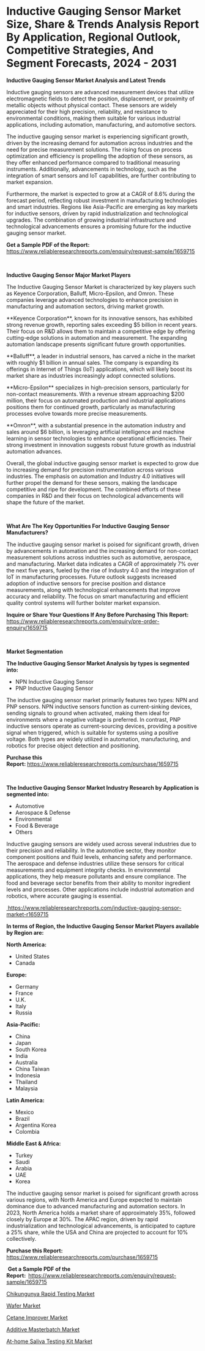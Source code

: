 <p><h1>Inductive Gauging Sensor Market Size, Share & Trends Analysis Report By Application, Regional Outlook, Competitive Strategies, And Segment Forecasts, 2024 - 2031</h1></p><p><strong>Inductive Gauging Sensor Market Analysis and Latest Trends</strong></p>
<p><p>Inductive gauging sensors are advanced measurement devices that utilize electromagnetic fields to detect the position, displacement, or proximity of metallic objects without physical contact. These sensors are widely appreciated for their high precision, reliability, and resistance to environmental conditions, making them suitable for various industrial applications, including automation, manufacturing, and automotive sectors.</p><p>The inductive gauging sensor market is experiencing significant growth, driven by the increasing demand for automation across industries and the need for precise measurement solutions. The rising focus on process optimization and efficiency is propelling the adoption of these sensors, as they offer enhanced performance compared to traditional measuring instruments. Additionally, advancements in technology, such as the integration of smart sensors and IoT capabilities, are further contributing to market expansion.</p><p>Furthermore, the market is expected to grow at a CAGR of 8.6% during the forecast period, reflecting robust investment in manufacturing technologies and smart industries. Regions like Asia-Pacific are emerging as key markets for inductive sensors, driven by rapid industrialization and technological upgrades. The combination of growing industrial infrastructure and technological advancements ensures a promising future for the inductive gauging sensor market.</p></p>
<p><strong>Get a Sample PDF of the Report:&nbsp;</strong> <a href="https://www.reliableresearchreports.com/enquiry/request-sample/1659715?utm_campaign=31&utm_medium=2&utm_source=Github&utm_content=ia&utm_term=28092024&utm_id=inductive-gauging-sensor">https://www.reliableresearchreports.com/enquiry/request-sample/1659715</a></p>
<p>&nbsp;</p>
<p><strong>Inductive Gauging Sensor Major Market Players</strong></p>
<p><p>The Inductive Gauging Sensor Market is characterized by key players such as Keyence Corporation, Balluff, Micro-Epsilon, and Omron. These companies leverage advanced technologies to enhance precision in manufacturing and automation sectors, driving market growth.</p><p>**Keyence Corporation**, known for its innovative sensors, has exhibited strong revenue growth, reporting sales exceeding $5 billion in recent years. Their focus on R&D allows them to maintain a competitive edge by offering cutting-edge solutions in automation and measurement. The expanding automation landscape presents significant future growth opportunities.</p><p>**Balluff**, a leader in industrial sensors, has carved a niche in the market with roughly $1 billion in annual sales. The company is expanding its offerings in Internet of Things (IoT) applications, which will likely boost its market share as industries increasingly adopt connected solutions.</p><p>**Micro-Epsilon** specializes in high-precision sensors, particularly for non-contact measurements. With a revenue stream approaching $200 million, their focus on automated production and industrial applications positions them for continued growth, particularly as manufacturing processes evolve towards more precise measurements.</p><p>**Omron**, with a substantial presence in the automation industry and sales around $6 billion, is leveraging artificial intelligence and machine learning in sensor technologies to enhance operational efficiencies. Their strong investment in innovation suggests robust future growth as industrial automation advances.</p><p>Overall, the global inductive gauging sensor market is expected to grow due to increasing demand for precision instrumentation across various industries. The emphasis on automation and Industry 4.0 initiatives will further propel the demand for these sensors, making the landscape competitive and ripe for development. The combined efforts of these companies in R&D and their focus on technological advancements will shape the future of the market.</p></p>
<p>&nbsp;</p>
<p><strong>What Are The Key Opportunities For Inductive Gauging Sensor Manufacturers?</strong></p>
<p><p>The inductive gauging sensor market is poised for significant growth, driven by advancements in automation and the increasing demand for non-contact measurement solutions across industries such as automotive, aerospace, and manufacturing. Market data indicates a CAGR of approximately 7% over the next five years, fueled by the rise of Industry 4.0 and the integration of IoT in manufacturing processes. Future outlook suggests increased adoption of inductive sensors for precise position and distance measurements, along with technological enhancements that improve accuracy and reliability. The focus on smart manufacturing and efficient quality control systems will further bolster market expansion.</p></p>
<p><strong>Inquire or Share Your Questions If Any Before Purchasing This Report:</strong> <a href="https://www.reliableresearchreports.com/enquiry/pre-order-enquiry/1659715?utm_campaign=31&utm_medium=2&utm_source=Github&utm_content=ia&utm_term=28092024&utm_id=inductive-gauging-sensor">https://www.reliableresearchreports.com/enquiry/pre-order-enquiry/1659715</a></p>
<p>&nbsp;</p>
<p><strong>Market Segmentation</strong></p>
<p><strong>The Inductive Gauging Sensor Market Analysis by types is segmented into:</strong></p>
<p><ul><li>NPN Inductive Gauging Sensor</li><li>PNP Inductive Gauging Sensor</li></ul></p>
<p><p>The inductive gauging sensor market primarily features two types: NPN and PNP sensors. NPN inductive sensors function as current-sinking devices, sending signals to ground when activated, making them ideal for environments where a negative voltage is preferred. In contrast, PNP inductive sensors operate as current-sourcing devices, providing a positive signal when triggered, which is suitable for systems using a positive voltage. Both types are widely utilized in automation, manufacturing, and robotics for precise object detection and positioning.</p></p>
<p><strong>Purchase this Report:&nbsp;</strong><a href="https://www.reliableresearchreports.com/purchase/1659715?utm_campaign=31&utm_medium=2&utm_source=Github&utm_content=ia&utm_term=28092024&utm_id=inductive-gauging-sensor">https://www.reliableresearchreports.com/purchase/1659715</a></p>
<p>&nbsp;</p>
<p><strong>The Inductive Gauging Sensor Market Industry Research by Application is segmented into:</strong></p>
<p><ul><li>Automotive</li><li>Aerospace & Defense</li><li>Environmental</li><li>Food & Beverage</li><li>Others</li></ul></p>
<p><p>Inductive gauging sensors are widely used across several industries due to their precision and reliability. In the automotive sector, they monitor component positions and fluid levels, enhancing safety and performance. The aerospace and defense industries utilize these sensors for critical measurements and equipment integrity checks. In environmental applications, they help measure pollutants and ensure compliance. The food and beverage sector benefits from their ability to monitor ingredient levels and processes. Other applications include industrial automation and robotics, where accurate gauging is essential.</p></p>
<p><a href="https://www.reliableresearchreports.com/inductive-gauging-sensor-market-r1659715?utm_campaign=31&utm_medium=2&utm_source=Github&utm_content=ia&utm_term=28092024&utm_id=inductive-gauging-sensor">&nbsp;https://www.reliableresearchreports.com/inductive-gauging-sensor-market-r1659715</a></p>
<p><strong>In terms of Region, the Inductive Gauging Sensor Market Players available by Region are:</strong></p>
<p>
    <p> <strong> North America: </strong>
        <ul>
            <li>United States</li>
            <li>Canada</li>
        </ul>
        </p> 
    <p> <strong> Europe: </strong>
        <ul>
            <li>Germany</li>
            <li>France</li>
            <li>U.K.</li>
            <li>Italy</li>
            <li>Russia</li>
        </ul>
        </p> 
    <p> <strong> Asia-Pacific: </strong>
        <ul>
            <li>China</li>
            <li>Japan</li>
            <li>South Korea</li>
            <li>India</li>
            <li>Australia</li>
            <li>China Taiwan</li>
            <li>Indonesia</li>
            <li>Thailand</li>
            <li>Malaysia</li>
        </ul>
        </p> 
    <p> <strong> Latin America: </strong>
        <ul>
            <li>Mexico</li>
            <li>Brazil</li>
            <li>Argentina Korea</li>
            <li>Colombia</li>
        </ul>
        </p> 
    <p> <strong> Middle East & Africa: </strong>
        <ul>
            <li>Turkey</li>
            <li>Saudi</li>
            <li>Arabia</li>
            <li>UAE</li>
            <li>Korea</li>
        </ul>
    </p>
    </p>
<p><p>The inductive gauging sensor market is poised for significant growth across various regions, with North America and Europe expected to maintain dominance due to advanced manufacturing and automation sectors. In 2023, North America holds a market share of approximately 35%, followed closely by Europe at 30%. The APAC region, driven by rapid industrialization and technological advancements, is anticipated to capture a 25% share, while the USA and China are projected to account for 10% collectively.</p></p>
<p><strong>Purchase this Report: </strong><a href="https://www.reliableresearchreports.com/purchase/1659715?utm_campaign=31&utm_medium=2&utm_source=Github&utm_content=ia&utm_term=28092024&utm_id=inductive-gauging-sensor">https://www.reliableresearchreports.com/purchase/1659715</a></p>
<p>&nbsp;<strong>Get a Sample PDF of the Report:&nbsp;&nbsp;</strong><a href="https://www.reliableresearchreports.com/enquiry/request-sample/1659715?utm_campaign=31&utm_medium=2&utm_source=Github&utm_content=ia&utm_term=28092024&utm_id=inductive-gauging-sensor">https://www.reliableresearchreports.com/enquiry/request-sample/1659715</a></p>
<p><strong></strong></p>
<p><p><a href="https://github.com/MonroeBullock54/Market-Research-Report-List-1/blob/main/chikungunya-rapid-testing-market.md?utm_campaign=31&utm_medium=2&utm_source=Github&utm_content=ia&utm_term=28092024&utm_id=inductive-gauging-sensor">Chikungunya Rapid Testing Market</a></p><p><a href="https://issuu.com/reportprime-2/docs/wafer-market-size-2030.pptx_f3e6c6fbf3a794?utm_campaign=31&utm_medium=2&utm_source=Github&utm_content=ia&utm_term=28092024&utm_id=inductive-gauging-sensor">Wafer Market</a></p><p><a href="https://www.linkedin.com/pulse/cetane-improver-market-trends-detailed-study-its-segmentation-xhrte?utm_campaign=31&utm_medium=2&utm_source=Github&utm_content=ia&utm_term=28092024&utm_id=inductive-gauging-sensor">Cetane Improver Market</a></p><p><a href="https://www.linkedin.com/pulse/global-additive-masterbatch-market-size-expected-reach-cagr-145-mvyme?utm_campaign=31&utm_medium=2&utm_source=Github&utm_content=ia&utm_term=28092024&utm_id=inductive-gauging-sensor">Additive Masterbatch Market</a></p><p><a href="https://github.com/juniordelafrance/Market-Research-Report-List-5/blob/main/at-home-saliva-testing-kit-market.md?utm_campaign=31&utm_medium=2&utm_source=Github&utm_content=ia&utm_term=28092024&utm_id=inductive-gauging-sensor">At-home Saliva Testing Kit Market</a></p></p>
